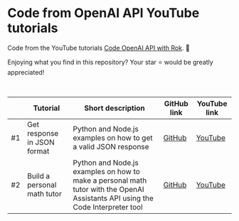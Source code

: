 # Code from OpenAI API YouTube tutorials

Code from the YouTube tutorials [Code OpenAI API with Rok](https://www.youtube.com/@codewithrok). 🚀

Enjoying what you find in this repository? Your star ⭐ would be greatly appreciated!<br>

<br>

| | Tutorial  | Short description | GitHub link | YouTube link |
| ------------- | ------------- | ------------- | ------------- | ------------- |
| #1 | Get response in JSON format  | Python and Node.js examples on how to get a valid JSON response  | [GitHub](https://github.com/rokbenko/openai-api-tutorials/tree/main/Tutorials/%231%20How%20do%20I%20get%20an%20OpenAI%20API%20response%20in%20JSON%20format) | [YouTube](https://youtu.be/o4q2qsGKVkE) |
| #2 | Build a personal math tutor  | Python and Node.js examples on how to make a personal math tutor with the OpenAI Assistants API using the Code Interpreter tool  | [GitHub](https://github.com/rokbenko/openai-api-tutorials/tree/main/Tutorials/%232%20How%20do%20I%20build%20a%20personal%20math%20tutor%20with%20the%20OpenAI%20Assistants%20API%20using%20the%20Code%20Interpreter%20tool) | [YouTube](https://youtu.be/F-KRs6vg4mM) |
